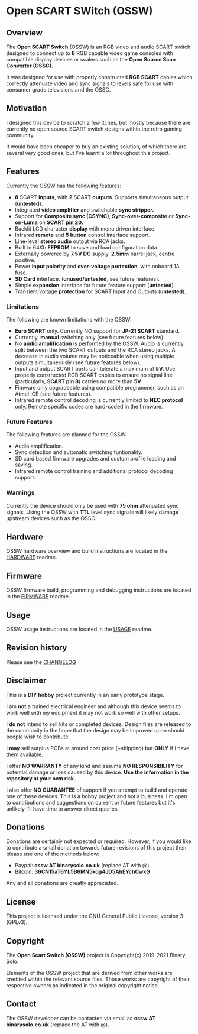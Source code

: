 # Open SCART SWitch (OSSW)

## Overview

The **Open SCART Switch** (OSSW) is an RGB video and audio SCART switch designed to connect up to **8** RGB capable video game consoles with compatible display devices or scalers such as the **Open Source Scan Converter (OSSC).**

It was designed for use with properly constructed **RGB SCART** cables which correctly attenuate video and sync signals to levels safe for use with consumer grade televisions and the OSSC.

## Motivation

I designed this device to scratch a few itches, but mostly because there are currently no open source SCART switch designs within the retro gaming community.

It would have been cheaper to buy an existing solution, of which there are several very good ones, but I've learnt a lot throughout this project.

## Features

Currently the OSSW has the following features:

 * **8** SCART **inputs**, with **2** SCART **outputs**. Supports simultaneous output (**untested**).
 * Integrated **video amplifier** and switchable **sync stripper.**
 * Support for **Composite sync (CSYNC)**, **Sync-over-composite** or **Sync-on-Luma** on **SCART pin 20.**
 * Backlit LCD character **display** with menu driven interface.
 * Infrared **remote** and **5 button** control interface support.
 * Line-level **stereo audio** output via RCA jacks.
 * Built in 64Kb **EEPROM** to save and load configuration data.
 * Externally powered by **7.5V DC** supply. **2.5mm** barrel jack, centre positive.
 * Power **input polarity** and **over-voltage protection**, with onboard 1A fuse.
 * **SD Card** interface. (**unused/untested**, see future features).
 * Simple **expansion** interface for future feature support (**untested**).
 * Transient voltage **protection** for SCART Input and Outputs (**untested**).

### Limitations

The following are known limitations with the OSSW:

 * **Euro SCART** only. Currently NO support for **JP-21 SCART** standard.
 * Currently, **manual** switching only (see future features below).
 * No **audio amplification** is performed by the OSSW. Audio is currently split between the two SCART outputs and the RCA stereo jacks. A decrease in audio volume may be noticeable when using multiple outputs simultaneously (see future features below).
 * Input and output SCART ports can tolerate a maximum of **5V.** Use properly constructed RGB SCART cables to ensure no signal line (particularly, **SCART pin 8**) carries no more than **5V**.
 * Fimware only upgradeable using compatible programmer, such as an Atmel ICE (see future features).
 * Infrared remote control decoding is currently limited to **NEC protocol** only. Remote specific codes are hard-coded in the firmware.

### Future Features

The following features are planned for the OSSW:

 * Audio amplification.
 * Sync detection and automatic switching funtionality.
 * SD card based firmware upgrades and custom profile loading and saving.
 * Infrared remote control training and additional protocol decoding support.

### Warnings

Currently the device should only be used with **75 ohm** attenuated sync signals. Using the OSSW with **TTL** level sync signals will likely damage upstream devices such as the OSSC.

## Hardware

OSSW hardware overview and build instructions are located in the [HARDWARE](./HARDWARE.md) readme.

## Firmware

OSSW firmware build, programming and debugging instructions are located in the [FIRMWARE](./FIRMWARE.md) readme.

## Usage

OSSW usage instructions are located in the [USAGE](./USAGE.md) readme.

## Revision history

Please see the [CHANGELOG](./CHANGELOG)

## Disclaimer

This is a **DIY hobby** project currently in an early prototype stage. 

I am **not** a trained electrical engineer and although this device seems to work well with my equipment it may not work so well with other setups.

I **do not** intend to sell kits or completed devices. Design files are released to the community in the hope that the design may be improved upon should people wish to contribute. 

I **may** sell surplus PCBs at around cost price (+shipping) but **ONLY** if I have them available.

I offer **NO WARRANTY** of any kind and assume **NO RESPONSIBILITY** for potential damage or loss caused by this device. **Use the information in the repository at your own risk.**

I also offer **NO GUARANTEE** of support if you attempt to build and operate one of these devices. This is a hobby project and not a business. I'm open to contributions and suggestions on current or future features but it's unlikely I'll have time to answer direct queries.

## Donations

Donations are certainly not expected or required. However, if you would like to contribute a small donation towards future revisions of this project then please use one of the methods below:

 * Paypal: **ossw AT binarysolo.co.uk** (replace AT with @).
 * Bitcoin: **36CN15aT6YL5B6MN5kqg4JD5AhEYchCwxG**

Any and all donations are greatly appreciated.

## License

This project is licensed under the GNU General Public License, version 3 (GPLv3).

## Copyright

The **Open Scart Switch (OSSW)** project is Copyright(c) 2019-2021 Binary Solo.

Elements of the OSSW project that are derived from other works are credited within the relevant source files. Those works are copyright of their respective owners as indicated in the original copyright notice.

## Contact

The OSSW developer can be contacted via email as **ossw AT binarysolo.co.uk** (replace the AT with @).
